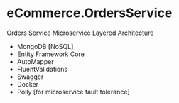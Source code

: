 # eCommerce.OrdersService
Orders Service Microservice
Layered Architecture

* MongoDB [NoSQL]
* Entity Framework Core
* AutoMapper
* FluentValidations
* Swagger
* Docker
* Polly [for microservice fault tolerance]